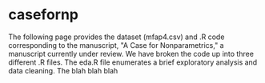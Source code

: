 # casefornp
The following page provides the dataset (mfap4.csv) and .R code corresponding to the manuscript, "A Case for Nonparametrics," a manuscript currently under review. We have broken the code up into three different .R files. The eda.R file enumerates a brief exploratory analysis and data cleaning. The blah blah blah
